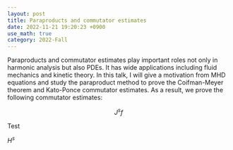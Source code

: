 ```yaml
---
layout: post
title: Paraproducts and commutator estimates
date: 2022-11-21 19:20:23 +0900
use_math: true
category: 2022-Fall
---
```

Paraproducts and commutator estimates play important roles not only in harmonic analysis but also PDEs. It has wide applications including fluid mechanics and kinetic theory. In this talk, I will give a motivation from MHD equations and study the paraproduct method to prove the Coifman-Meyer theorem and Kato-Ponce commutator estimates. 
As a result, we prove the following commutator estimates:

$$J^s f$$

Test

$H^s$ 
